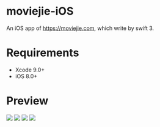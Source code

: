 # moviejie-iOS

An iOS app of https://moviejie.com, which write by swift 3.

# Requirements

* Xcode 9.0+
* iOS 8.0+

# Preview

![](http://oo8lgm5bz.bkt.clouddn.com/2017-10-16-moviejie-ios-preview-00.png?imageView2/2/w/360)
![](http://oo8lgm5bz.bkt.clouddn.com/2017-10-16-moviejie-ios-preview01.png?imageView2/2/w/360)
![](http://oo8lgm5bz.bkt.clouddn.com/2017-10-16-moviejie-ios-preview02.png?imageView2/2/w/360)
![](http://oo8lgm5bz.bkt.clouddn.com/2017-10-16-moviejie-ios-preview03.png?imageView2/2/w/360)
